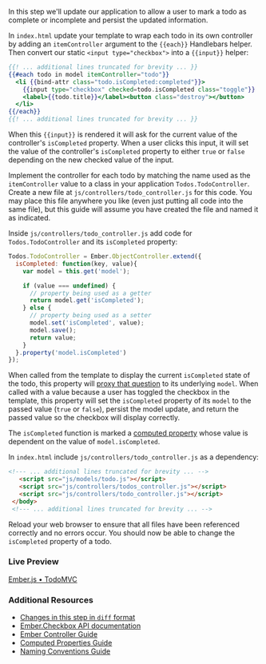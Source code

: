 In this step we'll update our application to allow a user to mark a todo as complete or incomplete and persist the updated information.

In `index.html` update your template to wrap each todo in its own controller by adding an `itemController` argument to the `{{each}}` Handlebars helper. Then convert our static `<input type="checkbox">` into a `{{input}}` helper:

```handlebars
{{! ... additional lines truncated for brevity ... }}
{{#each todo in model itemController="todo"}}
  <li {{bind-attr class="todo.isCompleted:completed"}}>
    {{input type="checkbox" checked=todo.isCompleted class="toggle"}}
    <label>{{todo.title}}</label><button class="destroy"></button>
  </li>
{{/each}}
{{! ... additional lines truncated for brevity ... }}
```

When this `{{input}}` is rendered it will ask for the current value of the controller's `isCompleted` property. When a user clicks this input, it will set the value of the controller's `isCompleted` property to either `true` or `false` depending on the new checked value of the input.

Implement the controller for each todo by matching the name used as the `itemController` value to a class in your application `Todos.TodoController`. Create a new file at `js/controllers/todo_controller.js` for this code. You may place this file anywhere you like (even just putting all code into the same file), but this guide will assume you have created the file and named it as indicated.

Inside `js/controllers/todo_controller.js` add code for `Todos.TodoController` and its `isCompleted` property:

```javascript
Todos.TodoController = Ember.ObjectController.extend({
  isCompleted: function(key, value){
    var model = this.get('model');

    if (value === undefined) {
      // property being used as a getter
      return model.get('isCompleted');
    } else {
      // property being used as a setter
      model.set('isCompleted', value);
      model.save();
      return value;
    }
  }.property('model.isCompleted')
});
```

When called from the template to display the current `isCompleted` state of the todo, this property will [proxy that question](http://emberjs.com/api/classes/Ember.ObjectController.html) to its underlying `model`. When called with a value because a user has toggled the checkbox in the template, this property will set the `isCompleted` property of its `model` to the passed value (`true` or `false`), persist the model update, and return the passed value so the checkbox will display correctly.

The `isCompleted` function is marked a [computed property](../../object-model/computed-properties/) whose value is dependent on the value of `model.isCompleted`.

In `index.html` include `js/controllers/todo_controller.js` as a dependency:

```html
<!--- ... additional lines truncated for brevity ... -->
   <script src="js/models/todo.js"></script>
   <script src="js/controllers/todos_controller.js"></script>
   <script src="js/controllers/todo_controller.js"></script>
 </body>
 <!--- ... additional lines truncated for brevity ... -->
```

 Reload your web browser to ensure that all files have been referenced correctly and no errors occur. You should now be able to change the `isCompleted` property of a todo.

### Live Preview
<a class="jsbin-embed" href="http://jsbin.com/gizopu/1/embed?output">Ember.js • TodoMVC</a><script src="http://static.jsbin.com/js/embed.js"></script>

### Additional Resources

  * [Changes in this step in `diff` format](https://github.com/emberjs/quickstart-code-sample/commit/8d469c04c237f39a58903a3856409a2592cc18a9)
  * [Ember.Checkbox API documentation](http://emberjs.com/api/classes/Ember.Checkbox.html)
  * [Ember Controller Guide](../../controllers/)
  * [Computed Properties Guide](../../object-model/computed-properties/)
  * [Naming Conventions Guide](../../concepts/naming-conventions/)
